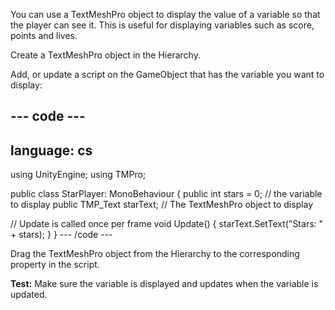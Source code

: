 You can use a TextMeshPro object to display the value of a variable so that the player can see it. This is useful for displaying variables such as score, points and lives. 

Create a TextMeshPro object in the Hierarchy. 

Add, or update a script on the GameObject that has the variable you want to display: 

--- code ---
---
language: cs
---
using UnityEngine;
using TMPro;

public class StarPlayer: MonoBehaviour
{
  public int stars = 0; // the variable to display
  public TMP_Text starText; // The TextMeshPro object to display

  // Update is called once per frame
  void Update()
  {
    starText.SetText("Stars: " + stars);
  }
}
--- /code ---

Drag the TextMeshPro object from the Hierarchy to the corresponding property in the script.

**Test:** Make sure the variable is displayed and updates when the variable is updated. 

